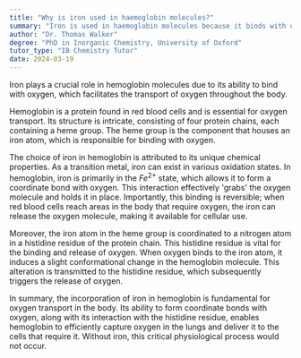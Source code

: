 ```yaml
---
title: "Why is iron used in haemoglobin molecules?"
summary: "Iron is used in haemoglobin molecules because it binds with oxygen, enabling the transport of oxygen throughout the body."
author: "Dr. Thomas Walker"
degree: "PhD in Inorganic Chemistry, University of Oxford"
tutor_type: "IB Chemistry Tutor"
date: 2024-03-19
---
```


Iron plays a crucial role in hemoglobin molecules due to its ability to bind with oxygen, which facilitates the transport of oxygen throughout the body.

Hemoglobin is a protein found in red blood cells and is essential for oxygen transport. Its structure is intricate, consisting of four protein chains, each containing a heme group. The heme group is the component that houses an iron atom, which is responsible for binding with oxygen.

The choice of iron in hemoglobin is attributed to its unique chemical properties. As a transition metal, iron can exist in various oxidation states. In hemoglobin, iron is primarily in the $Fe^{2+}$ state, which allows it to form a coordinate bond with oxygen. This interaction effectively 'grabs' the oxygen molecule and holds it in place. Importantly, this binding is reversible; when red blood cells reach areas in the body that require oxygen, the iron can release the oxygen molecule, making it available for cellular use.

Moreover, the iron atom in the heme group is coordinated to a nitrogen atom in a histidine residue of the protein chain. This histidine residue is vital for the binding and release of oxygen. When oxygen binds to the iron atom, it induces a slight conformational change in the hemoglobin molecule. This alteration is transmitted to the histidine residue, which subsequently triggers the release of oxygen.

In summary, the incorporation of iron in hemoglobin is fundamental for oxygen transport in the body. Its ability to form coordinate bonds with oxygen, along with its interaction with the histidine residue, enables hemoglobin to efficiently capture oxygen in the lungs and deliver it to the cells that require it. Without iron, this critical physiological process would not occur.
    